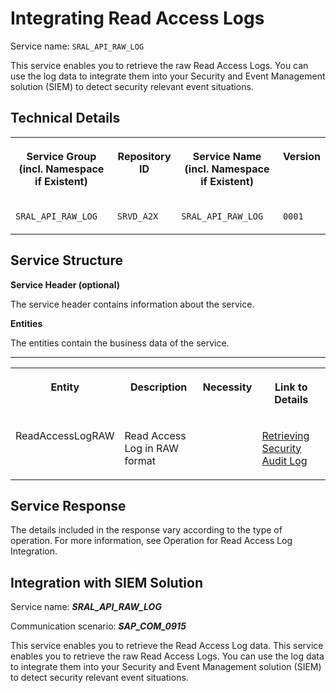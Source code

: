 <!-- loio452c5200c9d44b109e5d574bbd7ea37d -->

# Integrating Read Access Logs

Service name: `SRAL_API_RAW_LOG`

This service enables you to retrieve the raw Read Access Logs. You can use the log data to integrate them into your Security and Event Management solution \(SIEM\) to detect security relevant event situations.



<a name="loio452c5200c9d44b109e5d574bbd7ea37d__section_technical_details"/>

## Technical Details


<table>
<tr>
<th valign="top">

Service Group \(incl. Namespace if Existent\)

</th>
<th valign="top">

Repository ID

</th>
<th valign="top">

Service Name \(incl. Namespace if Existent\)

</th>
<th valign="top">

Version

</th>
</tr>
<tr>
<td valign="top">

`SRAL_API_RAW_LOG` 

</td>
<td valign="top">

`SRVD_A2X` 

</td>
<td valign="top">

`SRAL_API_RAW_LOG` 

</td>
<td valign="top">

`0001` 

</td>
</tr>
</table>



<a name="loio452c5200c9d44b109e5d574bbd7ea37d__section_service_structure"/>

## Service Structure

**Service Header \(optional\)**

The service header contains information about the service.

**Entities**

The entities contain the business data of the service.

****


<table>
<tr>
<th valign="top">

Entity

</th>
<th valign="top">

Description

</th>
<th valign="top">

Necessity

</th>
<th valign="top">

Link to Details

</th>
</tr>
<tr>
<td valign="top">

ReadAccessLogRAW

</td>
<td valign="top">

Read Access Log in RAW format

</td>
<td valign="top">

 

</td>
<td valign="top">

[Retrieving Security Audit Log](retrieving-security-audit-log-ce39470.md) 

</td>
</tr>
</table>



<a name="loio452c5200c9d44b109e5d574bbd7ea37d__section_service_response"/>

## Service Response

The details included in the response vary according to the type of operation. For more information, see Operation for Read Access Log Integration.



<a name="loio452c5200c9d44b109e5d574bbd7ea37d__section_crs_psc_lwb"/>

## Integration with SIEM Solution

Service name: ***SRAL\_API\_RAW\_LOG***

Communication scenario: ***SAP\_COM\_0915***

This service enables you to retrieve the Read Access Log data. This service enables you to retrieve the raw Read Access Logs. You can use the log data to integrate them into your Security and Event Management solution \(SIEM\) to detect security relevant event situations.

